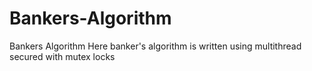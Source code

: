 # Bankers-Algorithm
Bankers  Algorithm
Here banker's algorithm is written using multithread secured with mutex locks
